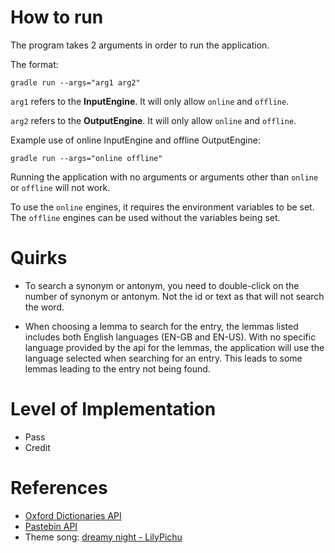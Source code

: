 # How to run

The program takes 2 arguments in order to run the application.

The format: 
```properties
gradle run --args="arg1 arg2"
```

`arg1` refers to the **InputEngine**. It will only allow `online` and `offline`.

`arg2` refers to the **OutputEngine**. It will only allow `online` and `offline`.

Example use of online InputEngine and offline OutputEngine:
```properties
gradle run --args="online offline"
```

Running the application with no arguments or arguments other than `online` or `offline` will not work.

To use the `online` engines, it requires the environment variables to be set. 
The `offline` engines can be used without the variables being set.

# Quirks
- To search a synonym or antonym, you need to double-click on the number 
of synonym or antonym. Not the id or text as that will not search the word.

- When choosing a lemma to search for the entry, the lemmas listed includes both
English languages (EN-GB and EN-US). With no specific language provided by 
the api for the lemmas, the application will use the language selected 
when searching for an entry. This leads to some lemmas leading to the entry 
not being found.

# Level of Implementation
- Pass
- Credit

# References
- [Oxford Dictionaries API](https://developer.oxforddictionaries.com/)
- [Pastebin API](https://pastebin.com/doc_api)
- Theme song: [dreamy night - LilyPichu](https://www.youtube.com/watch?v=DXuNJ267Vss)